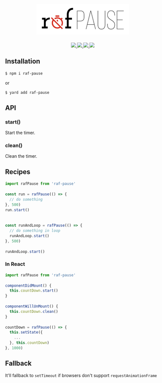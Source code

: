<h1 align="center">
  <img src="./logo.png" width="300" />
</h1>
<p align="center">
  <a href="https://www.npmjs.com/package/raf-pause">
    <img src="https://img.shields.io/npm/v/raf-pause.svg?style=flat-square&" />
  </a>
  <a href="https://circleci.com/gh/rwu823/raf-pause" alt="Build Status">
    <img src="https://circleci.com/gh/rwu823/raf-pause.svg" />
  </a>
  <a href="https://codecov.io/gh/rwu823/raf-pause" alt="Coverage">
    <img src="https://img.shields.io/codecov/c/github/rwu823/raf-pause/master.svg?style=flat-square&" />
  </a>
  <img src="https://img.shields.io/github/license/rwu823/raf-pause.svg?style=flat-square&" />
</p>


## Installation

```sh
$ npm i raf-pause
```

or

```sh
$ yard add raf-pause
```

## API

### start()
Start the timer.

### clean()
Clean the timer.

## Recipes

```js
import rafPause from 'raf-pause'

const run = rafPause(() => {
  // do something
}, 500)
run.start()


const runAndLoop = rafPause(() => {
  // do something in loop
  runAndLoop.start()
}, 500)

runAndLoop.start()
```

### In React

```js
import rafPause from 'raf-pause'

componentDidMount() {
  this.countDown.start()
}

componentWillUnMount() {
  this.countDown.clean()
}

countDown = rafPause(() => {
  this.setState({
    ...
  }, this.countDown)
}, 1000)

```

## Fallback
It'll fallback to `setTimeout` if browsers don't support `requestAnimationFrame`
